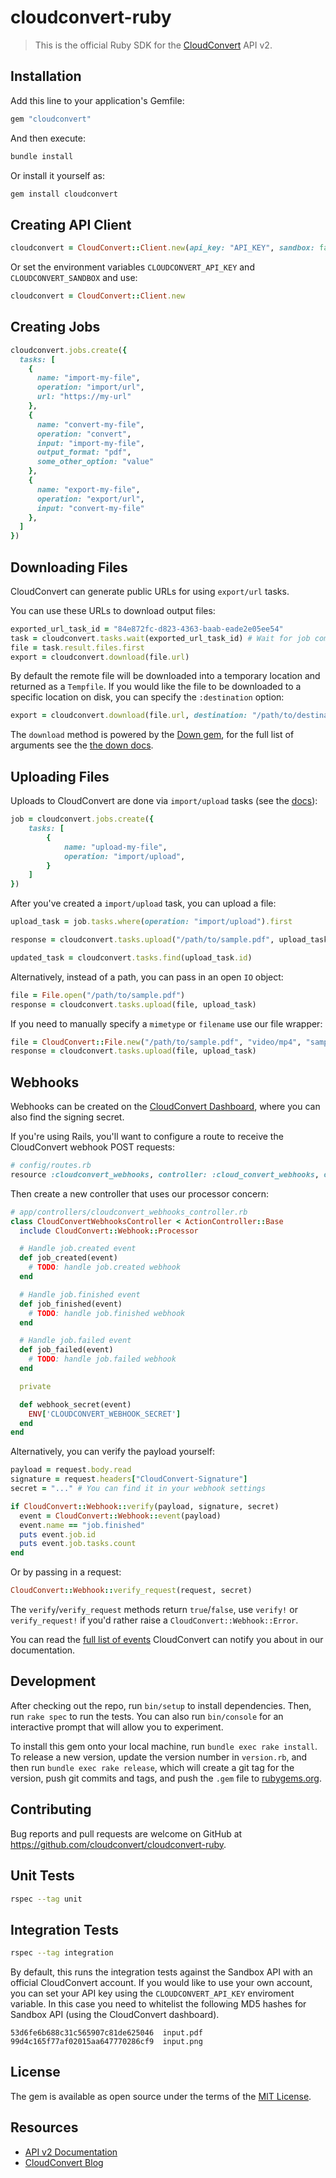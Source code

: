 cloudconvert-ruby
=================

> This is the official Ruby SDK for the [CloudConvert](https://cloudconvert.com/api/v2) API v2.


Installation
------------

Add this line to your application's Gemfile:

```rb
gem "cloudconvert"
```

And then execute:

```sh
bundle install
```

Or install it yourself as:

```sh
gem install cloudconvert
```


Creating API Client
-------------------

```rb
cloudconvert = CloudConvert::Client.new(api_key: "API_KEY", sandbox: false)
```

Or set the environment variables `CLOUDCONVERT_API_KEY` and `CLOUDCONVERT_SANDBOX` and use:

```rb
cloudconvert = CloudConvert::Client.new
```


Creating Jobs
-------------

```rb
cloudconvert.jobs.create({
  tasks: [
    {
      name: "import-my-file",
      operation: "import/url",
      url: "https://my-url"
    },
    {
      name: "convert-my-file",
      operation: "convert",
      input: "import-my-file",
      output_format: "pdf",
      some_other_option: "value"
    },
    {
      name: "export-my-file",
      operation: "export/url",
      input: "convert-my-file"
    },
  ]
})
```


Downloading Files
-----------------

CloudConvert can generate public URLs for using `export/url` tasks.

You can use these URLs to download output files:

```rb
exported_url_task_id = "84e872fc-d823-4363-baab-eade2e05ee54"
task = cloudconvert.tasks.wait(exported_url_task_id) # Wait for job completion
file = task.result.files.first
export = cloudconvert.download(file.url)
```

By default the remote file will be downloaded into a temporary location and returned as a `Tempfile`.
If you would like the file to be downloaded to a specific location on disk, you can specify the `:destination` option:

```rb
export = cloudconvert.download(file.url, destination: "/path/to/destination")
```

The `download` method is powered by the [Down gem](https://github.com/janko/down),
for the full list of arguments see the [the down docs](https://github.com/janko/down#down).


Uploading Files
---------------

Uploads to CloudConvert are done via `import/upload` tasks (see the [docs](https://cloudconvert.com/api/v2/import#import-upload-tasks)):

```rb
job = cloudconvert.jobs.create({
    tasks: [
        {
            name: "upload-my-file",
            operation: "import/upload",
        }
    ]
})
```

After you've created a `import/upload` task, you can upload a file:

```rb
upload_task = job.tasks.where(operation: "import/upload").first

response = cloudconvert.tasks.upload("/path/to/sample.pdf", upload_task)

updated_task = cloudconvert.tasks.find(upload_task.id)
```

Alternatively, instead of a path, you can pass in an open `IO` object:

```rb
file = File.open("/path/to/sample.pdf")
response = cloudconvert.tasks.upload(file, upload_task)
```

If you need to manually specify a `mimetype` or `filename` use our file wrapper:

```rb
file = CloudConvert::File.new("/path/to/sample.pdf", "video/mp4", "sample.mp4")
response = cloudconvert.tasks.upload(file, upload_task)
```


Webhooks
--------

Webhooks can be created on the [CloudConvert Dashboard](https://cloudconvert.com/dashboard/api/v2/webhooks),
where you can also find the signing secret.

If you're using Rails, you'll want to configure a route to receive the CloudConvert webhook POST requests:

```rb
# config/routes.rb
resource :cloudconvert_webhooks, controller: :cloud_convert_webhooks, only: :create
```

Then create a new controller that uses our processor concern:

```rb
# app/controllers/cloudconvert_webhooks_controller.rb
class CloudConvertWebhooksController < ActionController::Base
  include CloudConvert::Webhook::Processor

  # Handle job.created event
  def job_created(event)
    # TODO: handle job.created webhook
  end

  # Handle job.finished event
  def job_finished(event)
    # TODO: handle job.finished webhook
  end

  # Handle job.failed event
  def job_failed(event)
    # TODO: handle job.failed webhook
  end

  private

  def webhook_secret(event)
    ENV['CLOUDCONVERT_WEBHOOK_SECRET']
  end
end
```

Alternatively, you can verify the payload yourself:

```rb
payload = request.body.read
signature = request.headers["CloudConvert-Signature"]
secret = "..." # You can find it in your webhook settings

if CloudConvert::Webhook::verify(payload, signature, secret)
  event = CloudConvert::Webhook::event(payload)
  event.name == "job.finished"
  puts event.job.id
  puts event.job.tasks.count
end
```

Or by passing in a request:

```rb
CloudConvert::Webhook::verify_request(request, secret)
```

The `verify`/`verify_request` methods return `true`/`false`, use `verify!` or `verify_request!` if you'd rather raise a `CloudConvert::Webhook::Error`.

You can read the [full list of events](https://cloudconvert.com/api/v2/webhooks) CloudConvert can notify you about in our documentation.


Development
-----------

After checking out the repo, run `bin/setup` to install dependencies. Then, run `rake spec` to run the tests. You can also run `bin/console` for an interactive prompt that will allow you to experiment.

To install this gem onto your local machine, run `bundle exec rake install`. To release a new version, update the version number in `version.rb`, and then run `bundle exec rake release`, which will create a git tag for the version, push git commits and tags, and push the `.gem` file to [rubygems.org](https://rubygems.org).


Contributing
------------

Bug reports and pull requests are welcome on GitHub at https://github.com/cloudconvert/cloudconvert-ruby.


Unit Tests
----------

```sh
rspec --tag unit
```


Integration Tests
-----------------

```sh
rspec --tag integration
```

By default, this runs the integration tests against the Sandbox API with an official CloudConvert account.
If you would like to use your own account, you can set your API key using the `CLOUDCONVERT_API_KEY` enviroment variable.
In this case you need to whitelist the following MD5 hashes for Sandbox API (using the CloudConvert dashboard).

```
53d6fe6b688c31c565907c81de625046  input.pdf
99d4c165f77af02015aa647770286cf9  input.png
```


License
-------

The gem is available as open source under the terms of the [MIT License](https://opensource.org/licenses/MIT).


Resources
---------

* [API v2 Documentation](https://cloudconvert.com/api/v2)
* [CloudConvert Blog](https://cloudconvert.com/blog)
